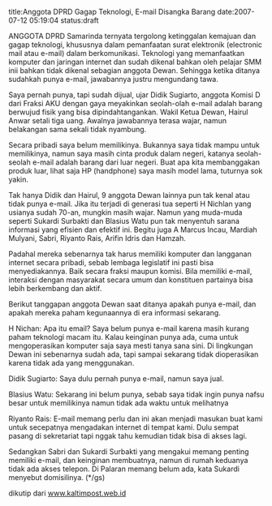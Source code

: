 title:Anggota DPRD Gagap Teknologi, E-mail Disangka Barang
date:2007-07-12 05:19:04
status:draft

<p class="main">ANGGOTA DPRD Samarinda ternyata tergolong ketinggalan kemajuan dan gagap teknologi, khususnya dalam pemanfaatan surat elektronik (electronic mail atau e-mail) dalam berkomunikasi. Teknologi yang memanfaatkan komputer dan jaringan internet dan sudah dikenal bahkan oleh pelajar SMM inii bahkan tidak dikenal sebagian anggota Dewan. Sehingga ketika ditanya sudahkah punya e-mail, jawabannya justru mengundang tawa.

Saya pernah punya, tapi sudah dijual, ujar Didik Sugiarto, anggota Komisi D dari Fraksi AKU dengan gaya meyakinkan seolah-olah e-mail adalah barang berwujud fisik yang bisa dipindahtangankan. Wakil Ketua Dewan, Hairul Anwar setali tiga uang. Awalnya jawabannya terasa wajar, namun belakangan sama sekali tidak nyambung.

Secara pribadi saya belum memilikinya. Bukannya saya tidak mampu untuk memilikinya, namun saya masih cinta produk dalam negeri, katanya seolah-seolah e-mail adalah barang dari luar negeri. Buat apa kita membanggakan produk luar, lihat saja HP (handphone) saya masih model lama, tuturnya sok yakin.

Tak hanya Didik dan Hairul, 9 anggota Dewan lainnya pun tak kenal atau tidak punya e-mail. Jika itu terjadi di generasi tua seperti H Nichlan yang usianya sudah 70-an, mungkin masih wajar. Namun yang muda-muda seperti Sukardi Surbakti dan Blasius Watu pun tak menyentuh sarana informasi yang efisien dan efektif ini. Begitu juga A Marcus Incau, Mardiah Mulyani, Sabri, Riyanto Rais, Arifin Idris dan Hamzah.

Padahal mereka sebenarnya tak harus memiliki komputer dan langganan internet secara pribadi, sebab lembaga legislatif ini pasti bisa menyediakannya. Baik secara fraksi maupun komisi. Bila memiliki e-mail, interaksi dengan masyarakat secara umum dan konstituen partainya bisa lebih berkembang dan aktif.

Berikut tanggapan anggota Dewan saat ditanya apakah punya e-mail, dan apakah mereka paham kegunaannya di era informasi sekarang.

H Nichan: Apa itu email? Saya belum punya e-mail karena masih kurang paham teknologi macam itu. Kalau keinginan punya ada, cuma untuk mengoperasikan komputer saja saya mesti tanya sana sini. Di lingkungan Dewan ini sebenarnya sudah ada, tapi sampai sekarang tidak dioperasikan karena tidak ada yang menggunakan.

Didik Sugiarto: Saya dulu pernah punya e-mail, namun saya jual.

Blasius Watu: Sekarang ini belum punya, sebab saya tidak ingin punya nafsu besar untuk memilikinya namun tidak ada waktu untuk melihatnya

Riyanto Rais: E-mail memang perlu dan ini akan menjadi masukan buat kami untuk secepatnya mengadakan internet di tempat kami. Dulu sempat pasang di sekretariat tapi nggak tahu kemudian tidak bisa di akses lagi.

Sedangkan Sabri dan Sukardi Surbakti yang mengakui memang penting memiliki e-mail, dan keinginan membuatnya, namun di rumah keduanya tidak ada akses telepon. Di Palaran memang belum ada, kata Sukardi menyebut domisilinya. (*/gs)

dikutip dari www.kaltimpost.web.id